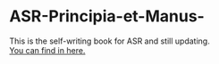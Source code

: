 # ASR-Principia-et-Manus-
This is the self-writing book for ASR and still updating.
<br/>
<a href="https://findxiao.com/asr%e9%81%93%e4%b8%8e%e6%9c%af/"> You can find in here.</a>
<br/>
